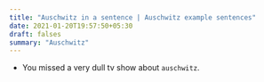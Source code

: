 ```yaml
---
title: "Auschwitz in a sentence | Auschwitz example sentences"
date: 2021-01-20T19:57:50+05:30
draft: falses
summary: "Auschwitz"
---
```

- You missed a very dull tv show about `auschwitz`.
                 
